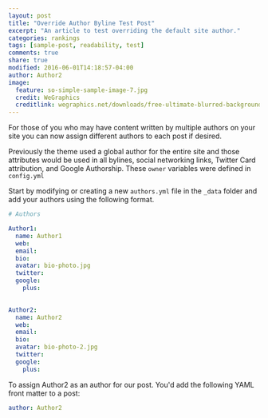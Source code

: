 ```yaml
---
layout: post
title: "Override Author Byline Test Post"
excerpt: "An article to test overriding the default site author."
categories: rankings
tags: [sample-post, readability, test]
comments: true
share: true
modified: 2016-06-01T14:18:57-04:00
author: Author2
image:
  feature: so-simple-sample-image-7.jpg
  credit: WeGraphics
  creditlink: wegraphics.net/downloads/free-ultimate-blurred-background-pack/
---
```


For those of you who may have content written by multiple authors on your site you can now assign different authors to each post if desired.

Previously the theme used a global author for the entire site and those attributes would be used in all bylines, social networking links, Twitter Card attribution, and Google Authorship. These `owner` variables were defined in `config.yml`

Start by modifying or creating a new `authors.yml` file in the `_data` folder and add your authors using the following format.

```yaml
# Authors

Author1:
  name: Author1
  web: 
  email: 
  bio: 
  avatar: bio-photo.jpg
  twitter: 
  google:
    plus:

    
Author2:
  name: Author2
  web: 
  email: 
  bio: 
  avatar: bio-photo-2.jpg
  twitter: 
  google:
    plus:
```

To assign Author2 as an author for our post. You'd add the following YAML front matter to a post:

```yaml
author: Author2
```
